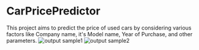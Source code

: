 # CarPricePredictor
This project aims to predict the price of used cars by considering various factors like Company name, it's Model name, Year of Purchase, and other parameters.
![output sample1](https://github.com/rajsekhar093/CarPricePredictor/assets/103754629/b5654cb1-0777-4feb-8966-ee3f84631dab)
![output sample2](https://github.com/rajsekhar093/CarPricePredictor/assets/103754629/fcb8f740-8b2b-4ced-836e-f0f0bf117b22)
